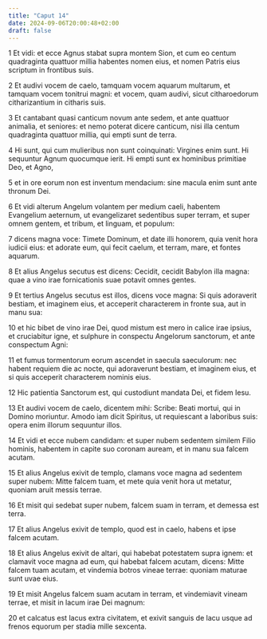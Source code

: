 ```yaml
---
title: "Caput 14"
date: 2024-09-06T20:00:48+02:00
draft: false
---
```



1 Et vidi: et ecce Agnus stabat supra montem Sion, et cum eo centum quadraginta quattuor millia habentes nomen eius, et nomen Patris eius scriptum in frontibus suis.

2 Et audivi vocem de caelo, tamquam vocem aquarum multarum, et tamquam vocem tonitrui magni: et vocem, quam audivi, sicut citharoedorum citharizantium in citharis suis.

3 Et cantabant quasi canticum novum ante sedem, et ante quattuor animalia, et seniores: et nemo poterat dicere canticum, nisi illa centum quadraginta quattuor millia, qui empti sunt de terra.

4 Hi sunt, qui cum mulieribus non sunt coinquinati: Virgines enim sunt. Hi sequuntur Agnum quocumque ierit. Hi empti sunt ex hominibus primitiae Deo, et Agno,

5 et in ore eorum non est inventum mendacium: sine macula enim sunt ante thronum Dei.

6 Et vidi alterum Angelum volantem per medium caeli, habentem Evangelium aeternum, ut evangelizaret sedentibus super terram, et super omnem gentem, et tribum, et linguam, et populum:

7 dicens magna voce: Timete Dominum, et date illi honorem, quia venit hora iudicii eius: et adorate eum, qui fecit caelum, et terram, mare, et fontes aquarum.

8 Et alius Angelus secutus est dicens: Cecidit, cecidit Babylon illa magna: quae a vino irae fornicationis suae potavit omnes gentes.

9 Et tertius Angelus secutus est illos, dicens voce magna: Si quis adoraverit bestiam, et imaginem eius, et acceperit characterem in fronte sua, aut in manu sua:

10 et hic bibet de vino irae Dei, quod mistum est mero in calice irae ipsius, et cruciabitur igne, et sulphure in conspectu Angelorum sanctorum, et ante conspectum Agni:

11 et fumus tormentorum eorum ascendet in saecula saeculorum: nec habent requiem die ac nocte, qui adoraverunt bestiam, et imaginem eius, et si quis acceperit characterem nominis eius.

12 Hic patientia Sanctorum est, qui custodiunt mandata Dei, et fidem Iesu.

13 Et audivi vocem de caelo, dicentem mihi: Scribe: Beati mortui, qui in Domino moriuntur. Amodo iam dicit Spiritus, ut requiescant a laboribus suis: opera enim illorum sequuntur illos.

14 Et vidi et ecce nubem candidam: et super nubem sedentem similem Filio hominis, habentem in capite suo coronam auream, et in manu sua falcem acutam.

15 Et alius Angelus exivit de templo, clamans voce magna ad sedentem super nubem: Mitte falcem tuam, et mete quia venit hora ut metatur, quoniam aruit messis terrae.

16 Et misit qui sedebat super nubem, falcem suam in terram, et demessa est terra.

17 Et alius Angelus exivit de templo, quod est in caelo, habens et ipse falcem acutam.

18 Et alius Angelus exivit de altari, qui habebat potestatem supra ignem: et clamavit voce magna ad eum, qui habebat falcem acutam, dicens: Mitte falcem tuam acutam, et vindemia botros vineae terrae: quoniam maturae sunt uvae eius.

19 Et misit Angelus falcem suam acutam in terram, et vindemiavit vineam terrae, et misit in lacum irae Dei magnum:

20 et calcatus est lacus extra civitatem, et exivit sanguis de lacu usque ad frenos equorum per stadia mille sexcenta.

